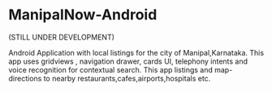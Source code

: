 ManipalNow-Android
==================

(STILL UNDER DEVELOPMENT)

Android Application with local listings for the city of Manipal,Karnataka.
This app uses gridviews , navigation drawer, cards UI, telephony intents and voice recognition for contextual search. 
This app listings and map-directions to nearby restaurants,cafes,airports,hospitals etc. 

